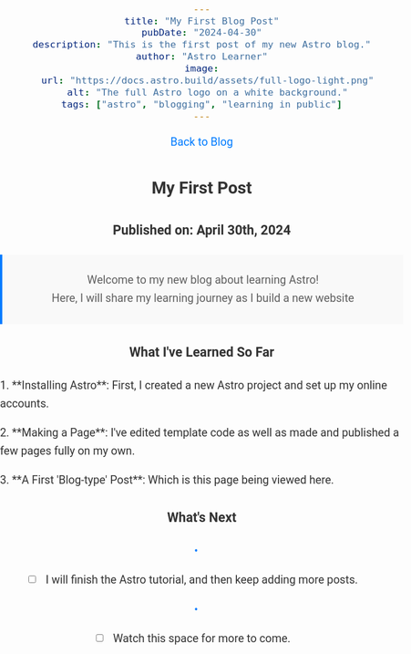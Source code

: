 ```yaml
---
title: "My First Blog Post"
pubDate: "2024-04-30"
description: "This is the first post of my new Astro blog."
author: "Astro Learner"
image:
  url: "https://docs.astro.build/assets/full-logo-light.png"
  alt: "The full Astro logo on a white background."
tags: ["astro", "blogging", "learning in public"]
---
```

<style>
  body {
    text-align: center;
    font-size: 1.23rem;
    font-family: "Roboto", sans-serif;
    font-weight: 400;
    color: #333;
    line-height: 1.6;
    margin: 0;
    padding: 0;
    background-image: url("/public/notep.jpg");
    background-repeat: no-repeat;
    background-attachment: scroll;
    background-position: center;
    background-size: cover;
  }

  .container {
    max-width: 800px;
    margin: 0 auto;
    padding: 20px;
    background-color: #fff;
    border-radius: 8px;
    box-shadow: 0 2px 4px rgba(0, 0, 0, 0.1);
  }

  h1, h2, h3 {
    color: #333;
  }

  a {
    color: #007bff;
    text-decoration: none;
  }

  a:hover {
    text-decoration: underline;
  }

  blockquote {
    margin: 0;
    padding: 10px 20px;
    background-color: #f9f9f9;
    border-left: 4px solid #007bff;
  }

  ul {
    list-style-type: none;
    padding-left: 0;
  }

  li {
    margin-bottom: 10px;
  }

  li:before {
    content: "\2022";
    color: #007bff;
    display: inline-block;
    width: 1em;
    margin-left: -1em;
  }

  input[type="checkbox"] {
    margin-right: 10px;
  }

  p {
    margin-bottom: 20px;
  }
  .soFar{
    text-align: left;
  }
</style>

[Back to Blog](https://gryn-astro-demo.netlify.app/blog/)

## My First Post

### Published on: April 30th, 2024

> <p style="text-align: center">Welcome to my new blog about learning Astro!<br/> Here, I will share my 
> learning journey as I build a new website</p>

### What I've Learned So Far

<p class = "soFar">1. **Installing Astro**: First, I created a new Astro project and set up my online accounts.</p>
<p class = "soFar">2. **Making a Page**: I've edited template code as well as made and published a few pages fully on my own.</p>
<p class = "soFar">3. **A First 'Blog-type' Post**: Which is this page being viewed here.</p>

### What's Next

- [ ] I will finish the Astro tutorial, and then keep adding more posts.
- [ ] Watch this space for more to come.

